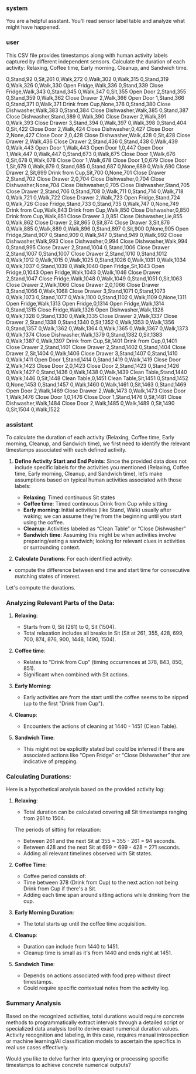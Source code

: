### system
You are a helpful assstant. You'll read sensor label table and analyze what might have happened.
### user

This CSV file provides timestamps along with human activity labels captured by different independent sensors.
Calculate the duration of each activity: Relaxing, Coffee time, Early morning, Cleanup, and Sandwich time.
    
0,Stand,92
0,Sit,261
0,Walk,272
0,Walk,302
0,Walk,315
0,Stand,319
0,Walk,326
0,Walk,330
Open Fridge,Walk,336
0,Stand,339
Close Fridge,Walk,343
0,Stand,345
0,Walk,347
0,Sit,355
Open Door 2,Stand,355
0,Stand,359
0,Walk,362
Close Drawer 2,Walk,366
Open Door 1,Stand,366
0,Stand,371
0,Walk,371
Drink from Cup,None,378
0,Stand,380
Close Dishwasher,Walk,383
0,Stand,384
Close Dishwasher,Walk,385
0,Stand,387
Close Dishwasher,Stand,389
0,Walk,390
Close Drawer 2,Walk,391
0,Walk,393
Close Drawer 3,Stand,394
0,Walk,397
0,Walk,398
0,Stand,404
0,Sit,422
Close Door 2,Walk,424
Close Dishwasher,0,427
Close Door 2,None,427
Close Door 2,0,428
Close Dishwasher,Walk,428
0,Sit,428
Close Drawer 2,Walk,436
Close Drawer 2,Stand,436
0,Stand,438
0,Walk,439
0,Walk,443
Open Door 1,Walk,443
Open Door 1,0,447
Open Door 1,Walk,447
0,Walk,447
0,Stand,673
0,Walk,675
Close Door 1,Walk,676
0,Sit,678
0,Walk,678
Close Door 1,Walk,678
Close Door 1,0,679
Close Door 1,Sit,679
0,Walk,679
0,Stand,685
0,Stand,687
0,None,689
0,Walk,690
Close Drawer 2,Sit,699
Drink from Cup,Sit,700
0,None,701
Close Drawer 2,Stand,702
Close Drawer 2,0,704
Close Dishwasher,0,704
Close Dishwasher,None,704
Close Dishwasher,0,705
Close Dishwasher,Stand,705
Close Drawer 2,Stand,706
0,Stand,708
0,Walk,711
0,Stand,714
0,Walk,718
0,Walk,721
0,Walk,722
Close Drawer 2,Walk,723
Open Fridge,Stand,724
0,Walk,726
Close Fridge,Stand,733
0,Stand,735
0,Walk,747
0,None,749
Drink from Cup,Walk,843
Drink from Cup,Walk,850
Close Dishwasher,0,850
Drink from Cup,Walk,851
Close Drawer 3,0,851
Close Dishwasher,Lie,855
0,Walk,862
Close Drawer 2,Sit,865
0,Sit,874
Close Drawer 3,Sit,876
0,Walk,885
0,Walk,889
0,Walk,896
0,Stand,897
0,Sit,900
0,None,905
Open Fridge,Stand,907
0,Stand,909
0,Walk,947
0,Stand,949
0,Walk,992
Close Dishwasher,Walk,993
Close Dishwasher,0,994
Close Dishwasher,Walk,994
0,Stand,995
Close Drawer 2,Stand,1004
0,Stand,1006
Close Drawer 2,Stand,1007
0,Stand,1007
Close Drawer 2,Stand,1010
0,Stand,1012
0,Walk,1012
0,Walk,1015
0,Walk,1025
0,Stand,1026
0,Walk,1031
0,Walk,1034
0,Walk,1037
0,Stand,1039
0,Walk,1040
Open Fridge,Sit,1043
Open Fridge,0,1043
Open Fridge,Walk,1043
0,Walk,1046
Close Drawer 2,Stand,1047
Close Fridge,Walk,1048
0,Walk,1049
0,Stand,1051
0,Sit,1063
Close Drawer 2,Walk,1066
Close Drawer 2,0,1066
Close Drawer 3,Stand,1066
0,Walk,1068
Close Drawer 3,Stand,1071
0,Stand,1073
0,Walk,1073
0,Stand,1077
0,Walk,1100
0,Stand,1102
0,Walk,1109
0,None,1311
Open Fridge,Walk,1313
Open Fridge,0,1314
Open Fridge,Walk,1314
0,Stand,1315
Close Fridge,Walk,1326
Open Dishwasher,Walk,1328
0,Walk,1328
0,Stand,1330
0,Walk,1335
Close Drawer 2,Walk,1337
Close Drawer 2,Stand,1338
0,Stand,1340
0,Sit,1352
0,Walk,1353
0,Walk,1356
0,Stand,1357
0,Walk,1362
0,Walk,1364
0,Walk,1365
0,Walk,1367
0,Walk,1373
0,Walk,1374
Close Dishwasher,Walk,1379
0,Stand,1382
0,Sit,1383
0,Walk,1387
0,Walk,1397
Drink from Cup,Sit,1401
Drink from Cup,0,1401
Close Drawer 2,Stand,1401
Close Drawer 2,Stand,1402
0,Stand,1404
Close Drawer 2,Sit,1404
0,Walk,1406
Close Drawer 3,Stand,1407
0,Stand,1410
0,Walk,1411
Open Door 1,Stand,1414
0,Stand,1419
0,Walk,1419
Close Door 2,Walk,1423
Close Door 2,0,1423
Close Door 2,Stand,1423
0,Stand,1426
0,Walk,1427
0,Stand,1436
0,Walk,1438
0,Walk,1439
Clean Table,Stand,1440
0,Walk,1446
0,Sit,1448
Clean Table,0,1451
Clean Table,Sit,1451
0,Stand,1452
0,None,1453
0,Stand,1457
0,Walk,1460
0,Walk,1461
0,Sit,1463
0,Stand,1469
Open Door 2,Walk,1469
Close Drawer 2,Walk,1473
0,Walk,1473
Close Door 1,Walk,1476
Close Door 1,0,1476
Close Door 1,Stand,1476
0,Sit,1481
Close Dishwasher,Walk,1484
Close Door 2,Walk,1485
0,Walk,1489
0,Sit,1490
0,Sit,1504
0,Walk,1522

### assistant
To calculate the duration of each activity (Relaxing, Coffee time, Early morning, Cleanup, and Sandwich time), we first need to identify the relevant timestamps associated with each defined activity. 

1. **Define Activity Start and End Points**: Since the provided data does not include specific labels for the activities you mentioned (Relaxing, Coffee time, Early morning, Cleanup, and Sandwich time), let’s make assumptions based on typical human activities associated with those labels:

    - **Relaxing**: Timed continuous Sit states
    - **Coffee time**: Timed continuous Drink from Cup while sitting
    - **Early morning**: Initial activities (like Stand, Walk) usually after waking; we can assume they're from the beginning until you start using the coffee.
    - **Cleanup**: Activities labeled as “Clean Table” or “Close Dishwasher”
    - **Sandwich time**: Assuming this might be when activities involve preparing/eating a sandwich; looking for relevant clues in activities or surrounding context.

2. **Calculate Durations**: For each identified activity:

- compute the difference between end time and start time for consecutive matching states of interest.

Let's compute the durations.

### Analyzing Relevant Parts of the Data:

1. **Relaxing**:
   - Starts from 0, Sit (261) to 0, Sit (1504).
   - Total relaxation includes all breaks in Sit (Sit at 261, 355, 428, 699, 700, 874, 876, 900, 1448, 1490, 1504).

2. **Coffee time**:
   - Relates to "Drink from Cup" (timing occurrences at 378, 843, 850, 851). 
   - Significant when combined with Sit actions.

3. **Early Morning**:
   - Early activities are from the start until the coffee seems to be sipped (up to the first "Drink from Cup").

4. **Cleanup**: 
   - Encounters the actions of cleaning at 1440 - 1451 (Clean Table).

5. **Sandwich Time**:
   - This might not be explicitly stated but could be inferred if there are associated actions like “Open Fridge” or “Close Dishwasher” that are indicative of prepping.

### Calculating Durations:

Here is a hypothetical analysis based on the provided activity log:

1. **Relaxing**: 
   - Total duration can be calculated covering all Sit timestamps ranging from 261 to 1504.
   
   The periods of sitting for relaxation:
   - Between 261 and the next Sit at 355 = 355 - 261 = 94 seconds.
   - Between 428 and the next Sit at 699 = 699 - 428 = 271 seconds. 
   - Adding all relevant timelines observed with Sit states.

2. **Coffee Time**: 
   - Coffee period consists of:
   - Time between 378 (Drink from Cup) to the next action not being Drink from Cup if there's a Sit.
   - Adding each time span around sitting actions while drinking from the cup.

3. **Early Morning Duration**: 
   - The total starts up until the coffee time acquisition.

4. **Cleanup**: 
   - Duration can include from 1440 to 1451.
   - Cleanup time is small as it's from 1440 and ends right at 1451.

5. **Sandwich Time**: 
   - Depends on actions associated with food prep without direct timestamps.
   - Could require specific contextual notes from the activity log.

### Summary Analysis 

Based on the recognized activities, total durations would require concrete methods to programmatically extract intervals through a detailed script or specialized data analysis tool to derive exact numerical duration values. Activity recognition and labeling, in this case, requires manual introspection or machine learning/AI classification models to ascertain the specifics in real use cases effectively.

Would you like to delve further into querying or processing specific timestamps to achieve concrete numerical outputs?
